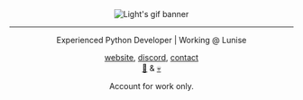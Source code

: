 <div align="center">
  <img src="https://liqht.dev/assets/light1.gif" alt="Light's gif banner"/> 
  <hr>
  <p>Experienced Python Developer | Working @ Lunise<p/>
  <a href="https://liqht.dev";  target="website">website<a/>, 
  <a href="https://discord.gg/GYhP4Fd7Av";  target="discord">discord<a/>, 
  <a href="mailto:hello@liqht.me?subject=Contact%20via%20github."; target="Mail">contact<a/> <br>
<a href="https://github.com/xevaly";  target="github">👀<a/> & <a href="https://die.ooo";  target="die">💀<a/>　
  
  <p>Account for work only.</p>
</div>
